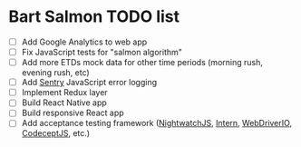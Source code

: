 # Bart Salmon TODO list

- [ ] Add Google Analytics to web app
- [ ] Fix JavaScript tests for "salmon algorithm"
- [ ] Add more ETDs mock data for other time periods (morning rush, evening rush, etc)
- [ ] Add [Sentry](https://sentry.io/) JavaScript error logging
- [ ] Implement Redux layer
- [ ] Build React Native app
- [ ] Build responsive React app
- [ ] Add acceptance testing framework ([NightwatchJS](http://nightwatchjs.org/), [Intern](https://theintern.github.io/), [WebDriverIO](http://webdriver.io/), [CodeceptJS](http://codecept.io/), etc.)
